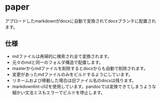 # paper

アプロードしたmarkdownがdocxに自動で変換されてdocxブランチに配置されます。

## 仕様

- mdファイルは再帰的に検索され全て変換されます。
- 元々のmdと同一のフォルダ構造で配置します。
- masterからmdファイルを削除するとdocxからも自動で削除されます。
- 変更があったmdファイルのみをビルドするようにしています。
- リネームおよび移動した場合は旧ファイル名のdocxは残ります。
- markdownlint-cli2を使用しています。pandocでは変換できてしまうような細かい文法ミスもエラーでビルドを停止します。
